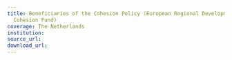 ```yaml
---
title: Beneficiaries of the Cohesion Policy (European Regional Development Fund and
  Cohesion Fund)
coverage: The Netherlands
institution: 
source_url: 
download_url: 
---
```

